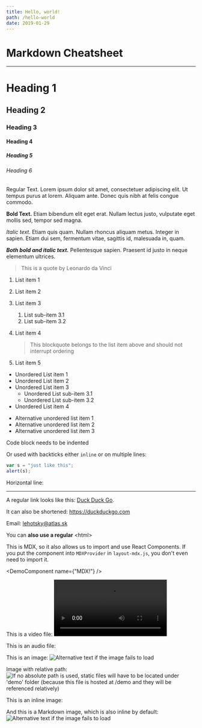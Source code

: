 ```yaml
---
title: Hello, world!
path: /hello-world
date: 2019-01-29
---
```

# Markdown Cheatsheet

<!--suppress ALL -->
<hr />

# Heading 1

## Heading 2

### Heading 3

#### Heading 4

##### Heading 5

###### Heading 6

Regular Text. Lorem ipsum dolor sit amet, consectetuer adipiscing elit. Ut tempus purus at lorem. Aliquam ante. Donec quis nibh at felis congue commodo.

**Bold Text.** Etiam bibendum elit eget erat. Nullam lectus justo, vulputate eget mollis sed, tempor sed magna.

*Italic text.* Etiam quis quam. Nullam rhoncus aliquam metus. Integer in sapien. Etiam dui sem, fermentum vitae, sagittis id, malesuada in, quam.

***Both bold and italic text.*** Pellentesque sapien. Praesent id justo in neque elementum ultrices.


> This is a quote by Leonardo da Vinci


1. List item 1
1. List item 2
1. List item 3
    1. List sub-item 3.1
    1. List sub-item 3.2
1. List item 4

    > This blockquote belongs to the list item above and should not interrupt ordering

1. List item 5

- Unordered List item 1
- Unordered List item 2
- Unordered List item 3
    - Unordered List sub-item 3.1
    - Unordered List sub-item 3.2
- Unordered List item 4

* Alternative unordered list item 1
* Alternative unordered list item 2
* Alternative unordered list item 3

Code block needs to be indented
    <html>
        <head>
        </head>
    </html>

Or used with backticks either `inline` or on multiple lines:
```javascript
var s = "just like this";
alert(s);
```

Horizontal line:
***

A regular link looks like this: [Duck Duck Go](https://duckduckgo.com).

It can also be shortened: <https://duckduckgo.com>

Email: <lehotsky@atlas.sk>

You can <strong>also use a regular</strong> <html\>

This is MDX, so it also allows us to import and use React Components. If you put the component into `MDXProvider` in `layout-mdx.js`, you don't even need to import it.

<DemoComponent name={"MDX!"} />

This is a video file: <Video src="/demo/video-demo.mp4" type="video/mp4" />

This is an audio file: <Audio src="/demo/audio-demo.mp3" type="audio/mp3" />

This is an image: <Image src="/demo/image-demo.svg" alt="Alternative text if the image fails to load" />

Image with relative path: <Image src="image-demo.svg" alt="If no absolute path is used, static files will have to be located under 'demo' folder (because this file is hosted at /demo and they will be referenced relatively)" />

This is an inline image: <ImageInline src="image-demo.svg" alt="If no absolute path is used, static files will have to be located under 'demo' folder (because this file is hosted at /demo and they will be referenced relatively)" />

And this is a Markdown image, which is also inline by default: ![Alternative text if the image fails to load](/demo/image-demo.svg "And this text is displayed on mouse hover")
